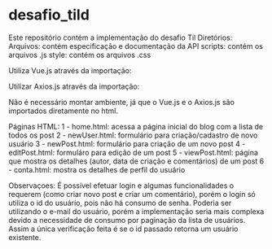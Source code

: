 # desafio_tild
Este repositório contém a implementação do desafio Til
Diretórios:
   Arquivos: contém especificação e documentação da API
   scripts: contém os arquivos .js
   style: contém os arquivos .css

Utiliza Vue.js através da importação:
    <script type="text/javascript" src="https://cdnjs.cloudflare.com/ajax/libs/vue/2.1.8/vue.js"></script>

Utilizar Axios.js através da importação:
    <script type="text/javascript" src="https://cdn.jsdelivr.net/npm/axios@0.12.0/dist/axios.min.js"></script>

Não é necessário montar ambiente, já que o Vue.js e o Axios.js são importados diretamente no html.

Páginas HTML:
1 - home.html: acessa a página inicial do blog com a lista de todos os post
2 - newUser.html: formulário para criação/cadastro de novo usuário
3 - newPost.html: formulário para criação de um novo post
4 - editPost.html: formuláro para edição de um post
5 - viewPost.html: página que mostra os detalhes (autor, data de criação e comentários) de um post
6 - conta.html: mostra os detalhes de perfil do usuário

Observaçoes:
É possível efetuar login e algumas funcionalidades o requerem (como criar novo post e criar um comentário), porém o login só utiliza o id do usuário, pois não há consumo de senha. Poderia ser utilizando o e-mail do usuário, porém a implementação seria mais complexa devido a necessidade de consumo por paginação da lista de usuários. Assim a única verificação feita é se o id passado retorna um usuário existente.